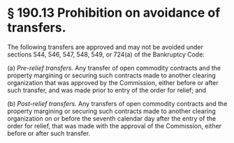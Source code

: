 # § 190.13   Prohibition on avoidance of transfers.

The following transfers are approved and may not be avoided under sections 544, 546, 547, 548, 549, or 724(a) of the Bankruptcy Code:


(a) *Pre-relief transfers.* Any transfer of open commodity contracts and the property margining or securing such contracts made to another clearing organization that was approved by the Commission, either before or after such transfer, and was made prior to entry of the order for relief; and


(b) *Post-relief transfers.* Any transfers of open commodity contracts and the property margining or securing such contracts made to another clearing organization on or before the seventh calendar day after the entry of the order for relief, that was made with the approval of the Commission, either before or after such transfer.






